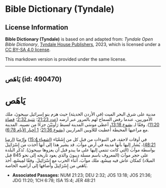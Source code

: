 # Bible Dictionary (Tyndale)

## License Information

**Bible Dictionary (Tyndale)** is based on and adapted from: _Tyndale Open Bible Dictionary_, [Tyndale House Publishers](https://tyndaleopenresources.com/), 2023, which is licensed under a [CC BY-SA 4.0 license](https://creativecommons.org/licenses/by-sa/4.0/legalcode.en).

This markdown version is provided under the same license.



--------------------------------

## يَاهَص (id: 490470)

يَاهَص
======

مدينة على شرق البحر الميت (في الأردن الحديثة) حيث هزم بنو إسرائيل سِيحونَ، ملك الأموريين، عندما رفض السماح لهم بالمرور عبر أرضه ([عدد 21:23](https://ref.ly/Num21:23)؛ [تثنية 2:32](https://ref.ly/Deut2:32)؛ [قضاة 11:20](https://ref.ly/Judg11:20)). وفقًا لـ [يشوع 13:18](https://ref.ly/Josh13:18)، أعطى موسَى المدينة لسبط رَأوبَيْنَ جزءًا من نصيبه. المدينة مع مراعيها المحيطة أُعطيت لللاويين المراريين ([يشوع 21:36](https://ref.ly/Josh21:36)؛ [1 أخبار الأيام 6:78](https://ref.ly/1Chr6:78)).

في أوقات لاحقة، في النبوءات من قبل كل من إِشَعْيَاء ([إشعياء 15:4](https://ref.ly/Isa15:4)) وإِرْمِيَا ([إرميا 48:21](https://ref.ly/Jer48:21))، يُشار إليها بأنها مدينة في أرض موآبَ. قد يشير هذا إلى أنها أُخذت من إِسْرَائِيلَ بواسطة موآبَ (التي كانت تنتمي إليها على ما يبدو قبل أن يغزوها سِيحونَ). تُذكر البلدة على حجر موآبَ (المعروف باسم مسلة دِيبونَ والذي يعود تاريخه إلى نحو 845 قبل الميلاد) كمكان عاش فيه مِيشَع، ملك موآبَ، أثناء الحرب مع إِسْرَائِيلَ. وفقًا لمِيشَع، أخذ يَاهَص من إِسْرَائِيلَ وأضافها إلى أراضيه الخاصة.

* **Associated Passages:** NUM 21:23; DEU 2:32; JOS 13:18; JOS 21:36; JDG 11:20; 1CH 6:78; ISA 15:4; JER 48:21

